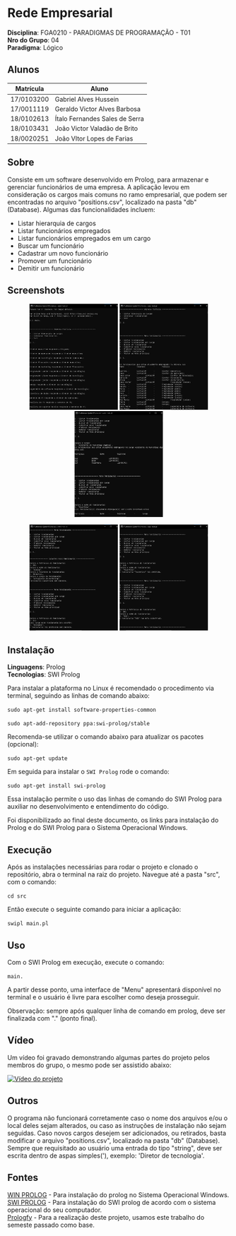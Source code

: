 # Rede Empresarial

**Disciplina**: FGA0210 - PARADIGMAS DE PROGRAMAÇÃO - T01 <br>
**Nro do Grupo**: 04<br>
**Paradigma**: Lógico<br>

## Alunos

| Matrícula  | Aluno                          |
| ---------- | ------------------------------ |
| 17/0103200 | Gabriel Alves Hussein          |
| 17/0011119 | Geraldo Victor Alves Barbosa   |
| 18/0102613 | Ítalo Fernandes Sales de Serra |
| 18/0103431 | João Victor Valadão de Brito   |
| 18/0020251 | João VItor Lopes de Farias     |

## Sobre

Consiste em um software desenvolvido em Prolog, para armazenar e gerenciar funcionários de uma empresa. A aplicação levou em consideração os cargos mais comuns no ramo empresarial, que podem ser encontradas no arquivo "positions.csv", localizado na pasta "db" (Database). Algumas das funcionalidades incluem:

- Listar hierarquia de cargos
- Listar funcionários empregados
- Listar funcionários empregados em um cargo
- Buscar um funcionário
- Cadastrar um novo funcionário
- Promover um funcionário
- Demitir um funcionário

## Screenshots

<p align="center">
<img alt="" title="" src="images/screen1" width="200px" Height="240px">
<img alt="" title="" src="images/screen2" width="200px" Height="240px">
<img alt="" title="" src="images/screen3" width="200px" Height="240px">
</p>

<p align="center">
<img alt="" title="" src="images/screen4" width="200px" Height="240px">
<img alt="" title="" src="images/screen5" width="200px" Height="240px">
</p>

## Instalação

**Linguagens**: Prolog<br>
**Tecnologias**: SWI Prolog<br>


Para instalar a plataforma no Linux é recomendado o procedimento via terminal, seguindo as linhas de comando abaixo:

```sudo apt-get install software-properties-common```

```sudo apt-add-repository ppa:swi-prolog/stable```

Recomenda-se utilizar o comando abaixo para atualizar os pacotes (opcional):

```sudo apt-get update```

Em seguida para instalar o ```SWI Prolog``` rode o comando:

```sudo apt-get install swi-prolog```

Essa instalação permite o uso das linhas de comando do SWI Prolog para auxiliar no desenvolvimento e entendimento do código. 

Foi disponibilizado ao final deste documento, os links para instalação do Prolog e do SWI Prolog para o Sistema Operacional Windows.

## Execução

Após as instalações necessárias para rodar o projeto e clonado o repositório, abra o terminal na raiz do projeto. Navegue até a pasta "src", com o comando:

```cd src```

Então execute o seguinte comando para iniciar a aplicação:

```swipl main.pl```

## Uso

Com o SWI Prolog em execução, execute o comando:

```main.```

A partir desse ponto, uma interface de "Menu" apresentará disponível no terminal e o usuário é livre para escolher como deseja prosseguir.

Observação: sempre após qualquer linha de comando em prolog, deve ser finalizada com "." (ponto final).

## Vídeo

Um vídeo foi gravado demonstrando algumas partes do projeto pelos membros do grupo, o mesmo pode ser assistido abaixo:

[![Vídeo do projeto](https://img.youtu.be/9vfrIaOvJQQ/0.jpg)](https://youtu.be/9vfrIaOvJQQ)

## Outros

O programa não funcionará corretamente caso o nome dos arquivos e/ou o local deles sejam alterados, ou caso as instruções de instalação não sejam seguidas. Caso novos cargos desejem ser adicionados, ou retirados, basta modificar o arquivo "positions.csv", localizado na pasta "db" (Database). Sempre que requisitado ao usuário uma entrada do tipo "string", deve ser escrita dentro de aspas simples('), exemplo: 'Diretor de tecnologia'.

## Fontes

[WIN PROLOG](https://winprolog.software.informer.com/5.0/) - Para instalação do prolog no Sistema Operacional Windows. </br>
[SWI PROLOG](https://www.swi-prolog.org/download/devel) - Para instalação do SWI prolog de acordo com o sistema operacional do seu computador. </br>
[Prologfy](https://github.com/UnBParadigmas2020-2/2020.2_G1_Logico_Prologfy) - Para a realização deste projeto, usamos este trabalho do semeste passado como base. </br>